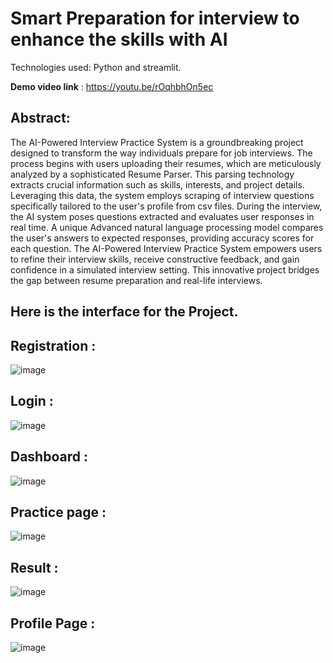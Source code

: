 # Smart Preparation for interview to enhance the skills with AI

Technologies used: Python and streamlit.

**Demo video link** :  https://youtu.be/rOqhbhOn5ec

Abstract:
--
The AI-Powered Interview Practice System is a groundbreaking project designed to transform the way individuals prepare for job interviews. The process begins with users uploading their resumes, which are meticulously analyzed by a sophisticated Resume Parser. This parsing technology extracts crucial information such as skills, interests, and project details. Leveraging this data, the system employs scraping of interview questions specifically tailored to the user's profile from csv files. During the interview, the AI system poses questions extracted and evaluates user responses in real time. A unique Advanced natural language processing model compares the user's answers to expected responses, providing accuracy scores for each question. The AI-Powered Interview Practice System empowers users to refine their interview skills, receive constructive feedback, and gain confidence in a simulated interview setting. This innovative project bridges the gap between resume preparation and real-life interviews.

Here is the interface for the Project.
--
Registration :
--
![image](https://github.com/sandhyakarunakar/virtual_interview_AI/assets/139707260/59c57d42-a2ad-455b-ba9d-96a39b059cf8)

Login :
-------------
![image](https://github.com/sandhyakarunakar/virtual_interview_AI/assets/139707260/438df7cd-d23a-45b5-bf31-f5601c5fd7e0)

Dashboard :
---
![image](https://github.com/sandhyakarunakar/virtual_interview_AI/assets/139707260/d21c44b5-adcf-4e87-ae4e-ce4c73a82af6)

Practice page :
---
![image](https://github.com/sandhyakarunakar/virtual_interview_AI/assets/139707260/120dcfec-747f-4c02-8b31-cca03f18e69d)

Result :
---
![image](https://github.com/sandhyakarunakar/virtual_interview_AI/assets/139707260/a9d0f1cd-c86a-46e6-a846-0935f50a98c3)

Profile Page :
---
![image](https://github.com/sandhyakarunakar/virtual_interview_AI/assets/139707260/7878c46d-98e5-4e83-b893-30fb2719fbf0)

